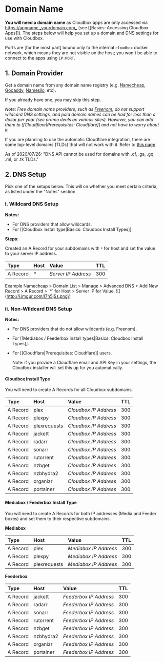 # Domain Name

**You will need a domain name** as Cloudbox apps are only accessed via [https://appname.\_yourdomain.com\_](https://appname._yourdomain.com_) \(see \[\[Basics: Accessing Cloudbox Apps\]\]\). The steps below will help you set up a domain and DNS settings for use with Cloudbox.

Ports are \[for the most part\] bound only to the internal `cloudbox` docker network, which means they are not visible on the host; you won't be able to connect to the apps using `IP:PORT`.

## 1. Domain Provider

Get a domain name from any domain name registry \(e.g. [Namecheap](https://Namecheap.com), [Godaddy](https://Godaddy.com), [Namesilo](https://Namesilo.com), etc\).

If you already have one, you may skip this step.

_Note: Free domain name providers, such as_ [_Freenom_](https://www.freenom.com/)_, do not support wildcard DNS settings, and paid domain names can be had for less than a dollar per year \(see promo deals on various sites\). However, you can add them to \[\[Cloudflare\|Prerequisites: Cloudflare\]\] and not have to worry about it._

If you are planning to use the automatic Cloudflare integration, there are some top-level domains \[TLDs\] that will not work with it. Refer to [this page](https://support.cloudflare.com/hc/en-us/articles/360020296512-DNS-Troubleshooting-FAQ).

As of 2020/07/26: "DNS API cannot be used for domains with .cf, .ga, .gq, .ml, or .tk TLDs."

## 2. DNS Setup

Pick one of the setups below. This will on whether you meet certain criteria, as listed under the "Notes" section.

### i. Wildcard DNS Setup

**Notes:**

* For DNS providers that allow wildcards.
* For \[\[Cloudbox install type\|Basics: Cloudbox Install Types\]\].

**Steps:**

Created an A Record for your subdomains with `*` for host and set the value to your server IP address.

| **Type** | **Host** | **Value** | **TTL** |
| :--- | :--- | :--- | :--- |
| A Record | \* | _Server IP Address_ | 300 |

Example Namecheap &gt; Domain List &gt; Manage &gt; Advanced DNS &gt; Add New Record &gt; A Record &gt; \`\*\` for Host &gt; Server IP for Value. !\[\]\(http://i.imgur.com/I7h5jSs.png\)

### ii. Non-Wildcard DNS Setup

**Notes:**

* For DNS providers that do not allow wildcards \(e.g. Freenom\).
* For \[\[Mediabox / Feederbox install types\|Basics: Cloudbox Install Types\]\].
* For \[\[Cloudflare\|Prerequisites: Cloudflare\]\] users.

  Note: if you provide a Cloudflare email and API Key in your settings, the Cloudbox installer will set this up for you automatically.

#### Cloudbox Install Type

You will need to create A Records for all Cloudbox subdomains.

| **Type** | **Host** | **Value** | **TTL** |
| :--- | :--- | :--- | :--- |
| A Record | plex | _Cloudbox IP Address_ | 300 |
| A Record | plexpy | _Cloudbox IP Address_ | 300 |
| A Record | plexrequests | _Cloudbox IP Address_ | 300 |
| A Record | jackett | _Cloudbox IP Address_ | 300 |
| A Record | radarr | _Cloudbox IP Address_ | 300 |
| A Record | sonarr | _Cloudbox IP Address_ | 300 |
| A Record | rutorrent | _Cloudbox IP Address_ | 300 |
| A Record | nzbget | _Cloudbox IP Address_ | 300 |
| A Record | nzbhydra2 | _Cloudbox IP Address_ | 300 |
| A Record | organizr | _Cloudbox IP Address_ | 300 |
| A Record | portainer | _Cloudbox IP Address_ | 300 |

#### Mediabox / Feederbox Install Type

You will need to create A Records for both IP addresses \(Media and Feeder boxes\) and set them to their respective subdomains.

**Mediabox**

| **Type** | **Host** | **Value** | **TTL** |
| :--- | :--- | :--- | :--- |
| A Record | plex | _Mediabox IP Address_ | 300 |
| A Record | plexpy | _Mediabox IP Address_ | 300 |
| A Record | plexrequests | _Mediabox IP Address_ | 300 |

**Feederbox**

| **Type** | **Host** | **Value** | **TTL** |
| :--- | :--- | :--- | :--- |
| A Record | jackett | _Feederbox IP Address_ | 300 |
| A Record | radarr | _Feederbox IP Address_ | 300 |
| A Record | sonarr | _Feederbox IP Address_ | 300 |
| A Record | rutorrent | _Feederbox IP Address_ | 300 |
| A Record | nzbget | _Feederbox IP Address_ | 300 |
| A Record | nzbhydra2 | _Feederbox IP Address_ | 300 |
| A Record | organizr | _Feederbox IP Address_ | 300 |
| A Record | portainer | _Feederbox IP Address_ | 300 |


